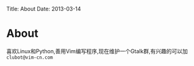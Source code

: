 Title: About
Date: 2013-03-14

About
==============
喜欢Linux和Python,善用Vim编写程序,现在维护一个Gtalk群,有兴趣的可以加`clubot@vim-cn.com`
